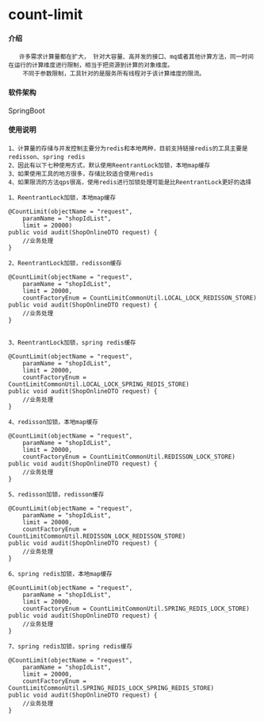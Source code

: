 # count-limit

#### 介绍
       许多需求计算量都在扩大， 针对大容量、高并发的接口、mq或者其他计算方法，同一时间在运行的计算维度进行限制，相当于把资源到计算的对象维度。
        不同于参数限制，工具针对的是服务所有线程对于该计算维度的限流。

#### 软件架构

SpringBoot


#### 使用说明

    1、计算量的存储与并发控制主要分为redis和本地两种，目前支持链接redis的工具主要是redisson、spring redis
    2、因此有以下七种使用方式，默认使用ReentrantLock加锁，本地map缓存
    3、如果使用工具的地方很多，存储比较适合使用redis
    4、如果限流的方法qps很高，使用redis进行加锁处理可能是比ReentrantLock更好的选择
    
    1、ReentrantLock加锁，本地map缓存
    
    @CountLimit(objectName = "request", 
        paramName = "shopIdList", 
        limit = 20000)
    public void audit(ShopOnlineDTO request) {
        //业务处理
    }
    
    2、ReentrantLock加锁，redisson缓存
    
    @CountLimit(objectName = "request", 
        paramName = "shopIdList", 
        limit = 20000, 
        countFactoryEnum = CountLimitCommonUtil.LOCAL_LOCK_REDISSON_STORE)
    public void audit(ShopOnlineDTO request) {
        //业务处理
    }
    
    
    3、ReentrantLock加锁，spring redis缓存
    
    @CountLimit(objectName = "request", 
        paramName = "shopIdList", 
        limit = 20000, 
        countFactoryEnum = CountLimitCommonUtil.LOCAL_LOCK_SPRING_REDIS_STORE)
    public void audit(ShopOnlineDTO request) {
        //业务处理
    }
    
    4、redisson加锁，本地map缓存
    
    @CountLimit(objectName = "request", 
        paramName = "shopIdList", 
        limit = 20000, 
        countFactoryEnum = CountLimitCommonUtil.REDISSON_LOCK_STORE)
    public void audit(ShopOnlineDTO request) {
        //业务处理
    }
    
    5、redisson加锁，redisson缓存
    
    @CountLimit(objectName = "request", 
        paramName = "shopIdList", 
        limit = 20000, 
        countFactoryEnum = CountLimitCommonUtil.REDISSON_LOCK_REDISSON_STORE)
    public void audit(ShopOnlineDTO request) {
        //业务处理
    }
    
    6、spring redis加锁，本地map缓存
    
    @CountLimit(objectName = "request", 
        paramName = "shopIdList", 
        limit = 20000, 
        countFactoryEnum = CountLimitCommonUtil.SPRING_REDIS_LOCK_STORE)
    public void audit(ShopOnlineDTO request) {
        //业务处理
    }
    
    7、spring redis加锁，spring redis缓存
    
    @CountLimit(objectName = "request", 
        paramName = "shopIdList", 
        limit = 20000, 
        countFactoryEnum = CountLimitCommonUtil.SPRING_REDIS_LOCK_SPRING_REDIS_STORE)
    public void audit(ShopOnlineDTO request) {
        //业务处理
    }
    
    
    
